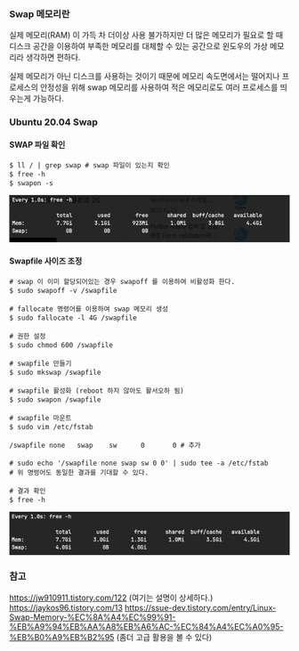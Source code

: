 
### Swap 메모리란

실제 메모리(RAM) 이 가득 차 더이상 사용 불가하지만 더 많은 메모리가 필요로 할 때 디스크 공간을 이용하여 부족한 메모리를 대체할 수 있는 공간으로 윈도우의 가상 메모리라 생각하면 편하다.

실제 메모리가 아닌 디스크를 사용하는 것이기 때문에 메모리 속도면에서는 떨어지나 프로세스의 안정성을 위해 swap 메모리를 사용하여 적은 메모리로도 여러 프로세스를 띄우는게 가능하다.

### Ubuntu 20.04 Swap 

#### SWAP 파일 확인 
```shell
$ ll / | grep swap # swap 파일이 있는지 확인
$ free -h 
$ swapon -s
```

![free.png](./img/free.png)

#### Swapfile 사이즈 조정
```shell
# swap 이 이미 할당되어있는 경우 swapoff 를 이용하여 비활성화 한다.
$ sudo swapoff -v /swapfile

# fallocate 명령어를 이용하여 swap 메모리 생성
$ sudo fallocate -l 4G /swapfile 

# 권한 설정
$ sudo chmod 600 /swapfile

# swapfile 만들기
$ sudo mkswap /swapfile 

# swapfile 활성화 (reboot 하지 않아도 활서오하 됨)
$ sudo swapon /swapfile

# swapfile 마운트
$ sudo vim /etc/fstab

/swapfile none   swap    sw      0       0 # 추가

# sudo echo '/swapfile none swap sw 0 0' | sudo tee -a /etc/fstab
# 위 명령어도 동일한 결과를 기대할 수 있다.

# 결과 확인
$ free -h 
```

![Pasted image 20231117131549.png](./img/setswapfileafterfree.png)

### 참고
https://jw910911.tistory.com/122 (여기는 설명이 상세하다.)
https://jaykos96.tistory.com/13
https://ssue-dev.tistory.com/entry/Linux-Swap-Memory-%EC%8A%A4%EC%99%91-%EB%A9%94%EB%AA%A8%EB%A6%AC-%EC%84%A4%EC%A0%95-%EB%B0%A9%EB%B2%95 (좀더 고급 활용을 볼 수 있다)